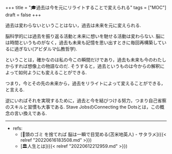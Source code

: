+++
title = "🎓過去は今を元にリライトすることで変えられる"
tags = ["MOC"]
draft = false
+++

過去は変わらないということはない，過去は未来を元に変えられる.

脳科学的には過去を振り返る活動と未来に想いを馳せる活動は変わらない. 脳には時間というものがなく，過去も未来も記憶を思い出すときに毎回再構築しているに過ぎない(アビダルマ仏教哲学).

ということは，確かなのは私の今この瞬間だけであり，過去も未来も今のわたしからすれば想像上の物語なのだ. そうすると，過去というものは今からの解釈によって如何ようにも変えることができる.

つまり，今とその先の未来から，過去をリライトによって変えることができる，と言える.

逆にいればそれを実現するために，過去と今を結びつける努力，つまり自己省察のスキルと習慣も大事である. Stave JobsのConnecting the Dotsとは，この概念の言い換えである.

---

-   refs:
    -   [🎥頭のゴミ を捨てれば 脳は一瞬で目覚める(苫米地英人) - サタラメ]({{< relref "20220616183508.md" >}})
    -   [🏛人生とは]({{< relref "20220612212959.md" >}})
